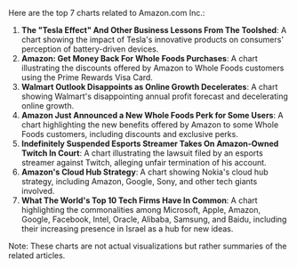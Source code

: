 Here are the top 7 charts related to Amazon.com Inc.:

1. **The "Tesla Effect" And Other Business Lessons From The Toolshed**: A chart showing the impact of Tesla's innovative products on consumers' perception of battery-driven devices.
2. **Amazon: Get Money Back For Whole Foods Purchases**: A chart illustrating the discounts offered by Amazon to Whole Foods customers using the Prime Rewards Visa Card.
3. **Walmart Outlook Disappoints as Online Growth Decelerates**: A chart showing Walmart's disappointing annual profit forecast and decelerating online growth.
4. **Amazon Just Announced a New Whole Foods Perk for Some Users**: A chart highlighting the new benefits offered by Amazon to some Whole Foods customers, including discounts and exclusive perks.
5. **Indefinitely Suspended Esports Streamer Takes On Amazon-Owned Twitch In Court**: A chart illustrating the lawsuit filed by an esports streamer against Twitch, alleging unfair termination of his account.
6. **Amazon's Cloud Hub Strategy**: A chart showing Nokia's cloud hub strategy, including Amazon, Google, Sony, and other tech giants involved.
7. **What The World's Top 10 Tech Firms Have In Common**: A chart highlighting the commonalities among Microsoft, Apple, Amazon, Google, Facebook, Intel, Oracle, Alibaba, Samsung, and Baidu, including their increasing presence in Israel as a hub for new ideas.

Note: These charts are not actual visualizations but rather summaries of the related articles.